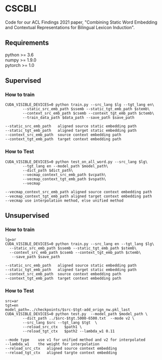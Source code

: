 # CSCBLI
Code for our ACL Findings 2021 paper, "Combining Static Word Embedding and Contextual Representations for Bilingual Lexicon Induction".  

## Requirements
python >= 3.6  
numpy >= 1.9.0  
pytorch >= 1.0  
## Supervised
### How to train

```
CUDA_VISIBLE_DEVICES=0 python train.py --src_lang $lg --tgt_lang en\
        --static_src_emb_path $ssemb --static_tgt_emb_path $stemb\
        --context_src_emb_path $csemb --context_tgt_emb_path $ctemb\
        --train_data_path $data_path --save_path $save_path
```

```
--static_src_emb_path   aligned source static embedding path 
--static_tgt_emb_path   aligned target static embedding path
--context_src_emb_path  source context embedding path
--context_tgt_emb_path  target context embedding path
```

### How to Test

```
CUDA_VISIBLE_DEVICES=0 python test_on_all_word.py --src_lang $lg\
        --tgt_lang en --model_path $model_path\
        --dict_path $dict_path\
        --vecmap_context_src_emb_path $vcpath\
        --vecmap_context_tgt_emb_path $vspath\
        --vecmap
```

```
--vecmap_context_src_emb_path aligned source context embedding path
--vecmap_context_tgt_emb_path aligned target context embedding path
--vecmap use interpolation method, else unified method
```

## Unsupervised
### How to train

```
lg=ar
CUDA_VISIBLE_DEVICES=0 python train.py --src_lang en --tgt_lang $lg\
  --static_src_emb_path $ssemb --static_tgt_emb_path $stemb\
  --context_src_emb_path $csemb --context_tgt_emb_path $ctemb\
   --save_path $save_path 
```

```
--static_src_emb_path   aligned source static embedding path 
--static_tgt_emb_path   aligned target static embedding path
--context_src_emb_path  source context embedding path
--context_tgt_emb_path  target context embedding path
```

### How to Test

```
src=ar
tgt=en
model_path=../checkpoints/$src-$tgt-add_orign_nw.pkl_last
CUDA_VISIBLE_DEVICES=0 python test.py  --model_path $model_path \
        --dict_path ../$src-$tgt.5000-6500.txt  --mode v2 \
        --src_lang $src --tgt_lang $tgt  \
        --reload_src_ctx   $path1 \
        --reload_tgt_ctx   $path2 --lambda_w1 0.11
```

```
--mode type    use v1 for unified method and v2 for interpolated 
--lambda_w1    the weight for interpolation
--reload_src_ctx   aligned source context embedding
--reload_tgt_ctx   aligned targte context embedding
```


